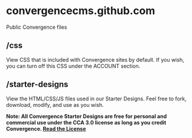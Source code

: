 convergencecms.github.com
=========================

Public Convergence files

## /css

View CSS that is included with Convergence sites by default.  If you wish, you can turn off this CSS under the ACCOUNT section.

## /starter-designs

View the HTML/CSS/JS files used in our Starter Designs.  Feel free to fork, download, modify, and use as you wish.

**Note: All Convergence Starter Designs are free for personal and commercial use under the CCA 3.0 license as long as you credit Convergence. [Read the License](http://www.convergencecms.co/starter-design-license)**
